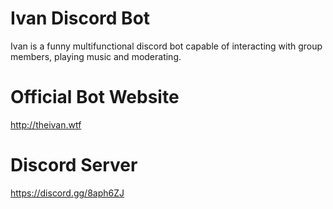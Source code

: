 # Ivan Discord Bot

Ivan is a funny multifunctional discord bot capable of interacting with group members, playing music and moderating.

# Official Bot Website

http://theivan.wtf

# Discord Server

https://discord.gg/8aph6ZJ